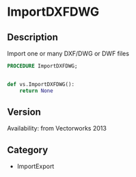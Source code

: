 # ImportDXFDWG

## Description
Import one or many DXF/DWG or DWF files

```pascal
PROCEDURE ImportDXFDWG;
```

```python

def vs.ImportDXFDWG():
    return None
```

## Version
Availability: from Vectorworks 2013
## Category
* ImportExport

